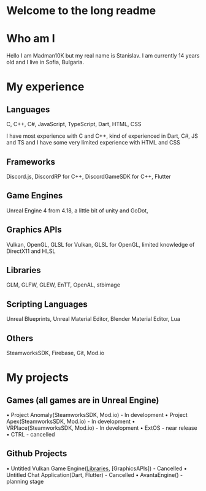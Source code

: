 # Welcome to the long readme
# Who am I 
Hello I am Madman10K but my real name is Stanislav. I am currently 14 years old and I live in Sofia, Bulgaria.
# My experience
## Languages
C, C++, C#, JavaScript, TypeScript, Dart, HTML, CSS

I have most experience with C and C++, kind of experienced in Dart, C#, JS and TS and I have some very limited experience with HTML and CSS
## Frameworks
Discord.js, DiscordRP for C++, DiscordGameSDK for C++, Flutter
## Game Engines 
Unreal Engine 4 from 4.18, a little bit of unity and GoDot, 
## Graphics APIs
Vulkan, OpenGL, GLSL for Vulkan, GLSL for OpenGL, limited knowledge of DirectX11 and HLSL
## Libraries
GLM, GLFW, GLEW, EnTT, OpenAL, stbimage
## Scripting Languages
Unreal Blueprints, Unreal Material Editor, Blender Material Editor, Lua
## Others 
SteamworksSDK, Firebase, Git, Mod.io
# My projects
## Games (all games are in Unreal Engine)
• Project Anomaly(SteamworksSDK, Mod.io) - In development
• Project Apex(SteamworksSDK, Mod.io) - In development
• VRPlace(SteamworksSDK, Mod.io) - In development
• ExtOS - near release
• CTRL - cancelled
## Github Projects
• Untitled Vulkan Game Engine([Libraries](https://github.com/Madman10K/Madman10K/blob/master/ReadmeLonger.md#libraries), [GraphicsAPIs]) - Cancelled
• Untitled Chat Application(Dart, Flutter) - Cancelled
• AvantaEngine() - planning stage
